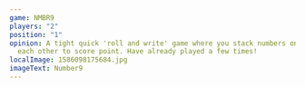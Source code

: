 ```yaml
---
game: NMBR9
players: "2"
position: "1"
opinion: A tight quick 'roll and write' game where you stack numbers on top of
  each other to score point. Have already played a few times!
localImage: 1586098175684.jpg
imageText: Number9
---
```

